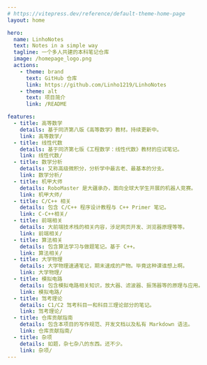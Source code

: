 ```yaml
---
# https://vitepress.dev/reference/default-theme-home-page
layout: home

hero:
  name: LinhoNotes
  text: Notes in a simple way
  tagline: 一个多人共建的本科笔记仓库
  image: /homepage_logo.png
  actions:
    - theme: brand
      text: GitHub 仓库
      link: https://github.com/Linho1219/LinhoNotes
    - theme: alt
      text: 项目简介
      link: /README

features:
  - title: 高等数学
    details: 基于同济第八版《高等数学》教材。持续更新中。
    link: 高等数学/
  - title: 线性代数
    details: 基于同济第七版《工程数学：线性代数》教材的应试笔记。
    link: 线性代数/
  - title: 数学分析
    details: 又称高级微积分，分析学中最古老、最基本的分支。
    link: 数学分析/
  - title: 机甲大师
    details: RoboMaster 是大疆承办，面向全球大学生开展的机器人竞赛。
    link: 机甲大师/
  - title: C/C++ 相关
    details: 包含 C/C++ 程序设计教程与 C++ Primer 笔记。
    link: C-C++相关/
  - title: 前端相关
    details: 大前端技术栈的相关内容，涉足网页开发、浏览器原理等等。
    link: 前端相关/
  - title: 算法相关
    details: 包含算法学习与做题笔记。基于 C++。
    link: 算法相关/
  - title: 大学物理
    details: 大学物理速通笔记，期末速成的产物。毕竟这种课谁想上啊。
    link: 大学物理/
  - title: 模拟电路
    details: 包含模拟电路相关知识，放大器、滤波器、振荡器等的原理与应用。
    link: 模拟电路/
  - title: 驾考理论
    details: C1/C2 驾考科目一和科目三理论部分的笔记。
    link: 驾考理论/
  - title: 仓库贡献指南
    details: 包含本项目的写作规范、开发文档以及私有 Markdown 语法。
    link: 仓库贡献指南/
  - title: 杂项
    details: 如题，杂七杂八的东西。还不少。
    link: 杂项/
---
```

